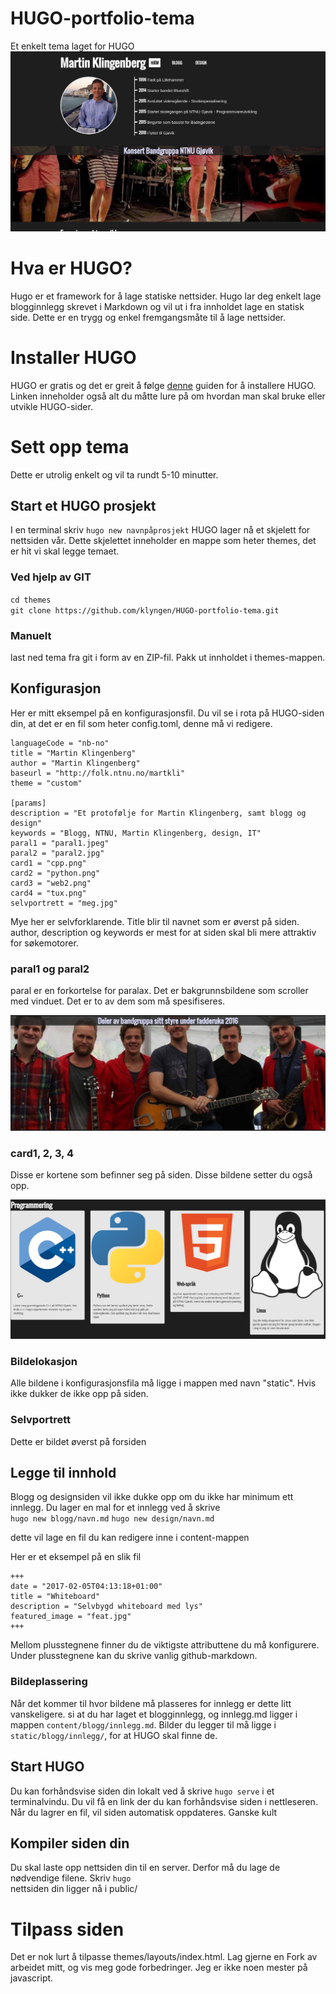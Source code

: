 # HUGO-portfolio-tema
Et enkelt tema laget for HUGO
![Hjemmeside](documentation/page.png)


# Hva er HUGO?
Hugo er et framework for å lage statiske nettsider. Hugo lar deg enkelt lage blogginnlegg skrevet i Markdown og vil ut i fra innholdet lage en statisk side.
Dette er en trygg og enkel fremgangsmåte til å lage nettsider.

# Installer HUGO
HUGO er gratis og det er greit å følge [denne](https://gohugo.io/overview/installing/) guiden for å installere HUGO. Linken inneholder også alt du 
måtte lure på om hvordan man skal bruke eller utvikle HUGO-sider.

# Sett opp tema
Dette er utrolig enkelt og vil ta rundt 5-10 minutter.

## Start et HUGO prosjekt
I en terminal skriv `hugo new navnpåprosjekt`
HUGO lager nå et skjelett for nettsiden vår. Dette skjelettet inneholder en mappe som heter themes, det er hit vi skal legge temaet.

### Ved hjelp av GIT
`cd themes`  
`git clone https://github.com/klyngen/HUGO-portfolio-tema.git`

### Manuelt
last ned tema fra git i form av en ZIP-fil. Pakk ut innholdet i themes-mappen.

## Konfigurasjon

Her er mitt eksempel på en konfigurasjonsfil. Du vil se i rota på HUGO-siden din, at det er en fil som heter 
config.toml, denne må vi redigere.

```
languageCode = "nb-no"
title = "Martin Klingenberg"
author = "Martin Klingenberg"
baseurl = "http://folk.ntnu.no/martkli"
theme = "custom"

[params]
description = "Et protofølje for Martin Klingenberg, samt blogg og design"
keywords = "Blogg, NTNU, Martin Klingenberg, design, IT"
paral1 = "paral1.jpeg"
paral2 = "paral2.jpg"
card1 = "cpp.png"
card2 = "python.png"
card3 = "web2.png"
card4 = "tux.png"
selvportrett = "meg.jpg"
```  
Mye her er selvforklarende. Title blir til navnet som er øverst på siden. author, description og keywords
er mest for at siden skal bli mere attraktiv for søkemotorer. 

### paral1 og paral2
paral er en forkortelse for paralax. Det er bakgrunnsbildene som scroller med vinduet. Det er to av dem som må spesifiseres.

![paralax](documentation/paral.png)

### card1, 2, 3, 4
Disse er kortene som befinner seg på siden. Disse bildene setter du også opp.

![cards](documentation/cards.png)

### Bildelokasjon
Alle bildene i konfigurasjonsfila må ligge i mappen med navn "static". Hvis ikke dukker de ikke opp på siden.

### Selvportrett
Dette er bildet øverst på forsiden

## Legge til innhold
Blogg og designsiden vil ikke dukke opp om du ikke har minimum ett innlegg. Du lager en mal for et innlegg ved å skrive  
`hugo new blogg/navn.md`
`hugo new design/navn.md`

dette vil lage en fil du kan redigere inne i content-mappen

Her er et eksempel på en slik fil  

```
+++
date = "2017-02-05T04:13:18+01:00"
title = "Whiteboard"
description = "Selvbygd whiteboard med lys"
featured_image = "feat.jpg"
+++
```  

Mellom plusstegnene finner du de viktigste attributtene du må konfigurere. Under plusstegnene kan du skrive vanlig 
github-markdown.

### Bildeplassering
Når det kommer til hvor bildene må plasseres for innlegg er dette litt vanskeligere. 
si at du har laget et blogginnlegg, og innlegg.md ligger i mappen `content/blogg/innlegg.md`. Bilder du legger 
til må ligge i `static/blogg/innlegg/`, for at HUGO skal finne de.

## Start HUGO
Du kan forhåndsvise siden din lokalt ved å skrive `hugo serve` i et terminalvindu. Du vil få en link der du kan forhåndsvise 
siden i nettleseren. Når du lagrer en fil, vil siden automatisk oppdateres. Ganske kult

## Kompiler siden din
Du skal laste opp nettsiden din til en server. Derfor må du lage de nødvendige filene. Skriv `hugo`  
nettsiden din ligger nå i public/


# Tilpass siden
Det er nok lurt å tilpasse themes/layouts/index.html. Lag gjerne en Fork av arbeidet mitt, og vis meg gode forbedringer.
Jeg er ikke noen mester på javascript.
